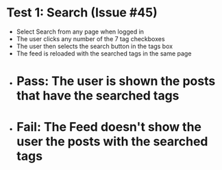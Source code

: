 # Test 1: Search (Issue #45)
- Select Search from any page when logged in
- The user clicks any number of the 7 tag checkboxes
- The user then selects the search button in the tags box
- The feed is reloaded with the searched tags in the same page
- # Pass: The user is shown the posts that have the searched tags
- # Fail: The Feed doesn't show the user the posts with the searched tags